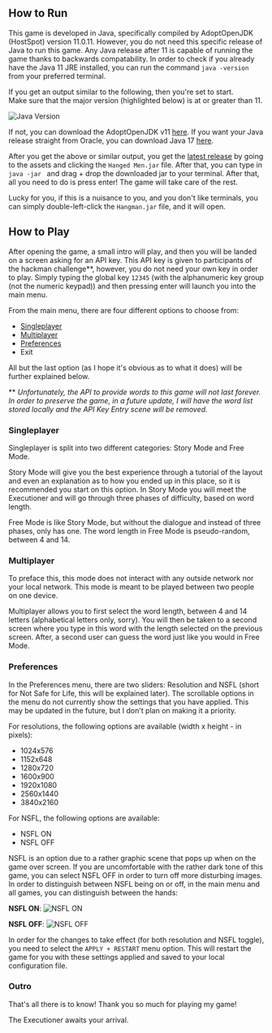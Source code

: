 ## How to Run

This game is developed in Java, specifically compiled by AdoptOpenJDK (HostSpot) version 11.0.11.
However, you do not need this specific release of Java to run this game.
Any Java release after 11 is capable of running the game thanks to backwards compatability.
In order to check if you already have the Java 11 JRE installed, you can run the command `java -version` from your preferred terminal.

If you get an output similar to the following, then you're set to start.
<br />
Make sure that the major version (highlighted below) is at or greater than 11.

![Java Version](https://i.imgur.com/KEN7pfz.png)

If not, you can download the AdoptOpenJDK v11 [here](https://adoptopenjdk.net/archive.html).
If you want your Java release straight from Oracle, you can download Java 17 [here](https://www.oracle.com/java/technologies/downloads/).

After you get the above or similar output, you get the [latest release](https://github.com/glitchedcoder/hangman/releases) by going to the assets and clicking the `Hanged Men.jar` file.
After that, you can type in `java -jar ` and drag + drop the downloaded jar to your terminal.
After that, all you need to do is press enter! The game will take care of the rest.

Lucky for you, if this is a nuisance to you, and you don't like terminals, you can simply double-left-click the `Hangman.jar` file, and it will open.

## How to Play

After opening the game, a small intro will play, and then you will be landed on a screen asking for an API key.
This API key is given to participants of the hackman challenge**, however, you do not need your own key in order to play.
Simply typing the global key `12345` (with the alphanumeric key group (not the numeric keypad)) and then pressing enter will launch you into the main menu.

From the main menu, there are four different options to choose from:
- [Singleplayer](./RUN%20AND%20PLAY.md#singleplayer)
- [Multiplayer](./RUN%20AND%20PLAY.md#multiplayer)
- [Preferences](./RUN%20AND%20PLAY.md#preferences)
- Exit

All but the last option (as I hope it's obvious as to what it does) will be further explained below.

** _Unfortunately, the API to provide words to this game will not last forever. In order to preserve the game, in a future update, I will have the word list stored locally and the API Key Entry scene will be removed._

### Singleplayer

Singleplayer is split into two different categories: Story Mode and Free Mode.

Story Mode will give you the best experience through a tutorial of the layout and even an explanation as to how you ended up in this place, so it is recommended you start on this option.
In Story Mode you will meet the Executioner and will go through three phases of difficulty, based on word length.

Free Mode is like Story Mode, but without the dialogue and instead of three phases, only has one.
The word length in Free Mode is pseudo-random, between 4 and 14.

### Multiplayer

To preface this, this mode does not interact with any outside network nor your local network.
This mode is meant to be played between two people on one device.

Multiplayer allows you to first select the word length, between 4 and 14 letters (alphabetical letters only, sorry).
You will then be taken to a second screen where you type in this word with the length selected on the previous screen.
After, a second user can guess the word just like you would in Free Mode.

### Preferences

In the Preferences menu, there are two sliders: Resolution and NSFL (short for Not Safe for Life, this will be explained later).
The scrollable options in the menu do not currently show the settings that you have applied.
This may be updated in the future, but I don't plan on making it a priority.

For resolutions, the following options are available (width x height - in pixels):
- 1024x576
- 1152x648
- 1280x720
- 1600x900
- 1920x1080
- 2560x1440
- 3840x2160

For NSFL, the following options are available:
- NSFL ON
- NSFL OFF

NSFL is an option due to a rather graphic scene that pops up when on the game over screen.
If you are uncomfortable with the rather dark tone of this game, you can select NSFL OFF in order to turn off more disturbing images.
In order to distinguish between NSFL being on or off, in the main menu and all games, you can distinguish between the hands:

**NSFL ON**:
![NSFL ON](https://i.imgur.com/ZY2ngsl.png)

**NSFL OFF**:
![NSFL OFF](https://i.imgur.com/13sxwxi.png)

In order for the changes to take effect (for both resolution and NSFL toggle), you need to select the `APPLY + RESTART` menu option.
This will restart the game for you with these settings applied and saved to your local configuration file.

### Outro

That's all there is to know! Thank you so much for playing my game!

The Executioner awaits your arrival.